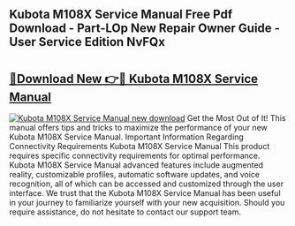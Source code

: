 ## Kubota M108X Service Manual Free Pdf Download - Part-LOp New Repair Owner Guide - User Service Edition NvFQx

# <h2><a href="http://bc89590.oget.top/?id=Kubota+M108X+Service+Manual">🔗Download New 👉🔴 Kubota M108X Service Manual</a></h2>

[![Kubota M108X Service Manual new download](https://i.imgur.com/5g1atiW.png)](http://bc89590.oget.top/?id=Kubota+M108X+Service+Manual)
Get the Most Out of It! This manual offers tips and tricks to maximize the performance of your new Kubota M108X Service Manual. Important Information Regarding Connectivity Requirements Kubota M108X Service Manual This product requires specific connectivity requirements for optimal performance. Kubota M108X Service Manual advanced features include augmented reality, customizable profiles, automatic software updates, and voice recognition, all of which can be accessed and customized through the user interface. We trust that the Kubota M108X Service Manual has been useful in your journey to familiarize yourself with your new acquisition. Should you require assistance, do not hesitate to contact our support team.

